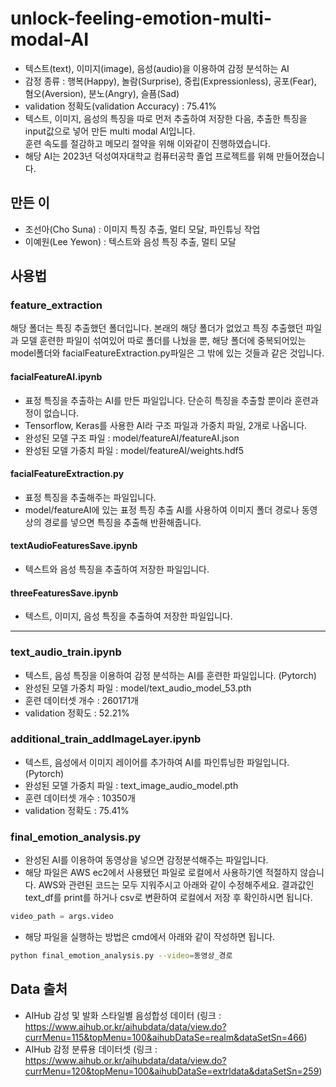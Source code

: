 # unlock-feeling-emotion-multi-modal-AI
- 텍스트(text), 이미지(image), 음성(audio)을 이용하여 감정 분석하는 AI
- 감정 종류 : 행복(Happy), 놀람(Surprise), 중립(Expressionless), 공포(Fear), 혐오(Aversion), 분노(Angry), 슬픔(Sad)
- validation 정확도(validation Accuracy) : 75.41%
- 텍스트, 이미지, 음성의 특징을 따로 먼저 추출하여 저장한 다음, 추출한 특징을 input값으로 넣어 만든 multi modal AI입니다.\
훈련 속도를 절감하고 메모리 절약을 위해 이와같이 진행하였습니다.
- 해당 AI는 2023년 덕성여자대학교 컴퓨터공학 졸업 프로젝트를 위해 만들어졌습니다.
## 만든 이
- 조선아(Cho Suna) : 이미지 특징 추출, 멀티 모달, 파인튜닝 작업
- 이예원(Lee Yewon) : 텍스트와 음성 특징 추출, 멀티 모달
## 사용법
### feature_extraction
해당 폴더는 특징 추출했던 폴더입니다. 본래의 해당 폴더가 없었고 특징 추출했던 파일과 모델 훈련한 파일이 섞여있어 따로 폴더를 나눴을 뿐, 해당 폴더에 중복되어있는 model폴더와 facialFeatureExtraction.py파일은 그 밖에 있는 것들과 같은 것입니다.
#### facialFeatureAI.ipynb
- 표정 특징을 추출하는 AI를 만든 파일입니다. 단순히 특징을 추출할 뿐이라 훈련과정이 없습니다.
- Tensorflow, Keras를 사용한 AI라 구조 파일과 가중치 파일, 2개로 나옵니다.
- 완성된 모델 구조 파일 : model/featureAI/featureAI.json
- 완성된 모델 가중치 파일 : model/featureAI/weights.hdf5
#### facialFeatureExtraction.py
- 표정 특징을 추출해주는 파일입니다.
- model/featureAI에 있는 표정 특징 추출 AI를 사용하여 이미지 폴더 경로나 동영상의 경로를 넣으면 특징을 추출해 반환해줍니다.
#### textAudioFeaturesSave.ipynb
- 텍스트와 음성 특징을 추출하여 저장한 파일입니다.
#### threeFeaturesSave.ipynb
- 텍스트, 이미지, 음성 특징을 추출하여 저장한 파일입니다.
---
### text_audio_train.ipynb
- 텍스트, 음성 특징을 이용하여 감정 분석하는 AI를 훈련한 파일입니다. (Pytorch)
- 완성된 모델 가중치 파일 : model/text_audio_model_53.pth
- 훈련 데이터셋 개수 : 260171개
- validation 정확도 : 52.21%
### additional_train_addImageLayer.ipynb
- 텍스트, 음성에서 이미지 레이어를 추가하여 AI를 파인튜닝한 파일입니다. (Pytorch)
- 완성된 모델 가중치 파일 : text_image_audio_model.pth
- 훈련 데이터셋 개수 : 10350개
- validation 정확도 : 75.41%

### final_emotion_analysis.py
- 완성된 AI를 이용하여 동영상을 넣으면 감정분석해주는 파일입니다.
- 해당 파일은 AWS ec2에서 사용됐던 파일로 로컬에서 사용하기엔 적절하지 않습니다. AWS와 관련된 코드는 모두 지워주시고 아래와 같이 수정해주세요. 결과값인 text_df를 print를 하거나 csv로 변환하여 로컬에서 저장 후 확인하시면 됩니다.
```python
video_path = args.video
```
- 해당 파일을 실행하는 방법은 cmd에서 아래와 같이 작성하면 됩니다.
```bash
python final_emotion_analysis.py --video=동영상_경로
```

## Data 출처
- AIHub 감성 및 발화 스타일별 음성합성 데이터 (링크 : https://www.aihub.or.kr/aihubdata/data/view.do?currMenu=115&topMenu=100&aihubDataSe=realm&dataSetSn=466)
- AIHub 감정 분류용 데이터셋 (링크 : https://www.aihub.or.kr/aihubdata/data/view.do?currMenu=120&topMenu=100&aihubDataSe=extrldata&dataSetSn=259)
